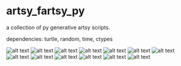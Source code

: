 # artsy_fartsy_py
a collection of py generative artsy scripts.

dependencies: turtle, random, time, ctypes


![alt text](https://github.com/vslgrf86/artsy_fartsy_py/blob/main/1.png?raw=true)
![alt text](https://github.com/vslgrf86/artsy_fartsy_py/blob/main/2.png?raw=true)
![alt text](https://github.com/vslgrf86/artsy_fartsy_py/blob/main/2a.png?raw=true)
![alt text](https://github.com/vslgrf86/artsy_fartsy_py/blob/main/5.png?raw=true)
![alt text](https://github.com/vslgrf86/artsy_fartsy_py/blob/main/5a.png?raw=true)
![alt text](https://github.com/vslgrf86/artsy_fartsy_py/blob/main/shapes1.png?raw=true)
![alt text](https://github.com/vslgrf86/artsy_fartsy_py/blob/main/shapes2.png?raw=true)
![alt text](https://github.com/vslgrf86/artsy_fartsy_py/blob/main/shapes3.png?raw=true)
![alt text](https://github.com/vslgrf86/artsy_fartsy_py/blob/main/shapes4.png?raw=true)
![alt text](https://github.com/vslgrf86/artsy_fartsy_py/blob/main/circles1.png?raw=true)
![alt text](https://github.com/vslgrf86/artsy_fartsy_py/blob/main/circles2.png?raw=true)
![alt text](https://github.com/vslgrf86/artsy_fartsy_py/blob/main/keti.png?raw=true)
![alt text](https://github.com/vslgrf86/artsy_fartsy_py/blob/main/GN_.png?raw=true)
